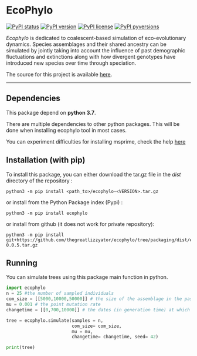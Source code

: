 # EcoPhylo

[![PyPI status](https://img.shields.io/pypi/status/ecophylo.svg)](https://pypi.python.org/pypi/ecophylo/)
[![PyPI version](https://badge.fury.io/py/ecophylo.svg)](https://badge.fury.io/py/ecophylo)
[![PyPI license](https://img.shields.io/pypi/l/ecophylo.svg)](https://pypi.python.org/pypi/ecophylo/)
[![PyPI pyversions](https://img.shields.io/pypi/pyversions/ecophylo.svg)](https://pypi.python.org/pypi/ecophylo/)

*Ecophylo* is dedicated to coalescent-based simulation of eco-evolutionary dynamics. Species assemblages and their shared ancestry can be simulated by jointly taking into account the influence of past demographic fluctuations and extinctions along with how divergent genotypes have introduced new species over time through speciation.

The source for this project is available [here][src].

----

[src]: https://github.com/thegreatlizzyator/ecophylo

## Dependencies

This package depend on **python 3.7**.

There are multiple dependencies to other python packages. This will be done when installing ecophylo tool in most cases. 

You can experiment difficulties for installing msprime, check the help [here][msprime]

[msprime]: https://tskit.dev/msprime/docs/stable/installation.html

## Installation (with pip)

To install this package, you can either download the tar.gz file in the *dist* directory of the repository :
```shell
python3 -m pip install <path_to>/ecophylo-<VERSION>.tar.gz
``` 

or install from the Python Package index (Pypi) :

```shell
python3 -m pip install ecophylo
``` 

or install from github (it does not work for private repository):

```shell
python3 -m pip install git+https://github.com/thegreatlizzyator/ecophylo/tree/packaging/dist/ecophylo-0.0.5.tar.gz
```

## Running ##

You can simulate trees using this package main function in python.

```python
import ecophylo
n = 25 #the number of sampled individuals
com_size = [[5000,10000,50000]] # the size of the assemblage in the past, the first element is the current assemblage size
mu = 0.001 # the point mutation rate
changetime = [[0,700,10000]] # the dates (in generation time) at which the assemblage has changed sizes in the past

tree = ecophylo.simulate(samples = n,
                         com_size= com_size, 
                         mu = mu, 
                         changetime= changetime, seed= 42)

print(tree)
```
